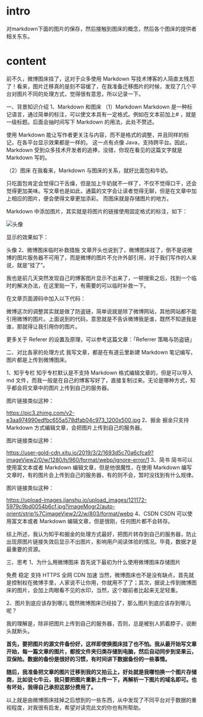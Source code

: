 
# intro
对markdown下面的图片的保存，然后接触到图床的概念，然后各个图床的提供者相关东东。

# content
前不久，微博图床挂了，这对于众多使用 Markdown 写技术博客的人简直太残忍了！看来，图片迁移真的是刻不容缓了，在我准备迁移图片的时候，发现了几个平台对图片不同的处理方式，觉得很有意思，所以记录一下。

一、背景知识介绍
1、Markdown 和图床
（1）Markdown
Markdown 是一种标记语言，通过简单的标注，可以使文本具有一定格式。例如在文本前加上# ，就是一级标题。后面会抽时间写下 Markdown 的用法，此处不赘述。

使用 Markdown 能让写作者更关注与内容，而不是格式的调整，并且同样的标记，在各平台显示效果都是一样的。
这一点有点像 Java，支持跨平台。因此，Markdown 受到众多技术开发者的追捧，没错，你现在看见的这篇文字就是 Markdown 写的。

（2）图床
在我看来，Markdown 与图床的关系，就好比面包和牛奶。

只吃面包肯定会觉得口干舌燥，但是加上牛奶就不一样了，不仅不觉得口干，还会觉得更加美味。写文章也是如此，通篇的文字会让读者觉得无聊，但是在文章中加上相应的图片，便会使得文章更加添彩。
而图床就是存储图片的地方。

Markdown 中添加图片，其实就是将图片的链接使用固定格式的标注，如下：

![头像](https://img.juemuren4449.com/7af8125993c702dcffbd99ade00c90b4.png)

显示的效果如下：

头像
2、微博图床临时补救措施
文章开头也说到了，微博图床挂了，倒不是说微博的图片服务器不可用了，而是微博的图片不允许外部引用，对于我们写作的人来说，就是“挂了”。

我也是前几天突然发现自己的博客图片显示不出来了，一顿搜索之后，找到一个临时的解决办法，在这里贴一下，有需要的可以临时补救一下。

在文章页面源码中加入以下代码：

<meta name="referrer" content="no-referrer" />
微博这次的调整其实就是做了防盗链，简单说就是除了微博网站，其他网站都不能引用微博的图片。上面说到的代码，意思就是不告诉微博我是谁，既然不知道我是谁，那就得让我引用你的图片。

更多关于 Referer 的设置及原理，可以参考这篇文章：「Referrer 策略与防盗链」

二、对比各家的处理方式
我写文章，都是在有道云里新建 Markdown 笔记编写，图片都是上传到微博图床。

1、知乎专栏
知乎专栏默认是不支持 Markdown 格式编辑文章的，但是可以导入 md 文件，而我一般是在自己的博客写好了，直接复制过来。无论是哪种方式，知乎都会将文章中的图片上传到自己的服务器。

图片链接类似这种：

https://pic3.zhimg.com/v2-e3aa974990edfbc655a578dfab04c973_1200x500.jpg
2、掘金
掘金只支持 Markdown 方式编辑文章，会把图片上传到自己的服务器。

图片链接类似这种：

https://user-gold-cdn.xitu.io/2019/3/2/1693d5c70a6cfca9?imageView2/0/w/1280/h/960/format/webp/ignore-error/1
3、简书
简书可以使用富文本或者 Markdown 编辑文章，但是他很魔性，在使用 Markdown 编写文章时，有的图片会上传到自己的服务器，有的则不会，暂时没找到有什么规律。

图片链接类似这种：

https://upload-images.jianshu.io/upload_images/121172-5979c9bd0054b6cf.jpg?imageMogr2/auto-orient/strip%7CimageView2/2/w/803/format/webp
4、CSDN
CSDN 可以使用富文本或者 Markdown 编辑文章，但是很刚，任何图片都不会转存。

综上所述，我认为知乎和掘金的处理方式最好，把图片转存到自己的服务器，防止出现原图片链接失效后显示不出图片，影响用户阅读体验的情况。毕竟，数据才是最重要的资源。

三、思考
1、为什么用微博图床
首先说下最初为什么使用微博图床存储图片

免费
稳定
支持 HTTPS
全网 CDN 加速
当然，微博图床也不是没有缺点，首先就是控制权在微博手里，人家说不让你用，你就用不了了；其次，据说上传到微博图床的图片，会加上肉眼看不见的水印，当然，这个跟前者比起来无足轻重。

2、图片到底应该存到哪儿
既然微博图床已经挂了，那么图片到底应该存到哪儿呢？

我的理解是，除非把图片上传到自己的服务器，否则，总是被别人抓着脖子，说断头就断头。

**首先，要把图片的源文件备份好，这样即使换图床挂了也不怕。我从最开始写文章开始，每一篇文章的图片，都按文件夹归类存储到电脑，然后自动同步到坚果云，双保险。数据的备份是很好的习惯，有时间讲下数据备份的一些事情。**

**随后，我准备把文章的图片迁移到我的又拍云上，好处就是我哪怕换一个图片存储商，比如说七牛云，我只要把图片重新上传一下，再解析一下图片的域名即可。也有坏处，我得自己承担这部分费用了。**

以上就是由微博图床挂掉之后想到的一些东西，从中发现了不同平台对于数据的重视程度，对我很有启发，希望对读完此文的你也有所帮助。
